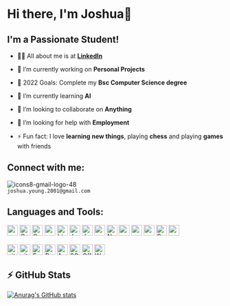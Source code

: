 
# Hi there, I'm Joshua👋 
## I'm a Passionate Student!

- 🙋‍♂️ All about me is at **[LinkedIn](https://www.linkedin.com/in/joshua-young-897522239)**

- 🔭 I’m currently working on **Personal Projects**

- 🥅 2022 Goals: Complete my **Bsc Computer Science degree**

- 🌱 I’m currently learning **AI**

- 👯 I’m looking to collaborate on **Anything**

- 🤔 I’m looking for help with **Employment**

- ⚡ Fun fact: I love **learning new things**, playing **chess** and playing **games** with friends

## Connect with me:

![icons8-gmail-logo-48](https://user-images.githubusercontent.com/93669589/197391330-786a6e92-89f3-4981-a58e-a44d29b56d5c.png) 
</br>
`joshua.young.2001@gmail.com`

## Languages and Tools:

<p>
<img src="https://img.shields.io/badge/angular-%23DD0031.svg?&style=for-the-badge&logo=angular&logoColor=white" height="25px"/>
<img alt="C++" src="https://img.shields.io/badge/C%2B%2B-00599C?style=for-the-badge&logo=c%2B%2B&logoColor=white" height="25px"/>
<img alt="Css3" src="https://img.shields.io/badge/CSS3-1572B6?style=for-the-badge&logo=css3&logoColor=white" height="25px"/>
<img src="https://img.shields.io/badge/delphi-%23EE1F35.svg?&style=for-the-badge&logo=delphi&logoColor=white" height="25px"/>
<img alt="html5" src="https://img.shields.io/badge/HTML5-E34F26?style=for-the-badge&logo=html5&logoColor=white" height="25px"/>
<img alt="Java" src="https://img.shields.io/badge/Java-ED8B00?style=for-the-badge&logo=java&logoColor=white"  height="25px"/>
<img alt="Javascript" src="https://img.shields.io/badge/JavaScript-323330?style=for-the-badge&logo=javascript&logoColor=F7DF1E"  height="25px"/>
<img src="https://img.shields.io/badge/nestjs-%23E0234E.svg?&style=for-the-badge&logo=nestjs&logoColor=white" height="25px"/>
<img alt="Nodejs" src="https://img.shields.io/badge/-Nodejs-43853d?style=flat-square&logo=Node.js&logoColor=white"  height="25px"/>
<img src="https://img.shields.io/badge/php-%23777BB4.svg?&style=for-the-badge&logo=php&logoColor=white" height="25px"/>
<img src="https://img.shields.io/badge/postgresql-%23336791.svg?&style=for-the-badge&logo=postgresql&logoColor=white" height="25px"/>
<img src="https://img.shields.io/badge/prisma-%232D3748.svg?&style=for-the-badge&logo=prisma&logoColor=white" height="25px"/>
<img alt="Python" src="https://img.shields.io/badge/Python-14354C?style=for-the-badge&logo=python&logoColor=white" height="25px"/>
<img src="https://img.shields.io/badge/typescript-%233178C6.svg?&style=for-the-badge&logo=typescript&logoColor=white" / height="25px">
  
  <br/>
  <br/>
<img alt="git" src="https://img.shields.io/badge/-Git-F05032?style=flat-square&logo=git&logoColor=white" height="25px"/>
<img alt="github actions" src="https://img.shields.io/badge/-Github_Actions-2088FF?style=flat-square&logo=github-actions&logoColor=white" height="25px"/>
<img alt="Excel" src="https://img.shields.io/badge/Microsoft_Excel-217346?style=for-the-badge&logo=microsoft-excel&logoColor=white"  height="25px"/>
<img alt="Powerpoint" src="https://img.shields.io/badge/Microsoft_PowerPoint-B7472A?style=for-the-badge&logo=microsoft-powerpoint&logoColor=white"  height="25px"/>
<img alt="Access" src="https://img.shields.io/badge/Microsoft_Access-A4373A?style=for-the-badge&logo=microsoft-access&logoColor=white"  height="25px"/>
<img alt="SQL Server" src="https://img.shields.io/badge/Microsoft_SQL_Server-CC2927?style=for-the-badge&logo=microsoft-sql-server&logoColor=white"  height="25px"/>
<img alt="Office" src="https://img.shields.io/badge/Microsoft_Office-D83B01?style=for-the-badge&logo=microsoft-office&logoColor=whit"  height="25px"/>
<img alt="Word" src="https://img.shields.io/badge/Microsoft_Word-2B579A?style=for-the-badge&logo=microsoft-word&logoColor=white"  height="25px"/>
</p>

## :zap: GitHub Stats

[![Anurag's GitHub stats](https://github-readme-stats.vercel.app/api?username=Joshua-Young-u20442018)](https://github.com/anuraghazra/github-readme-stats)


